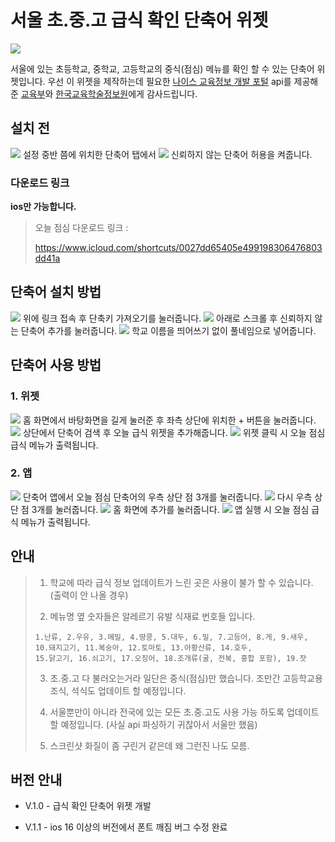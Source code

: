 # **서울 초.중.고 급식 확인 단축어 위젯**
<img src= "https://im.ezgif.com/tmp/ezgif-1-b8a4f434bb.gif">

서울에 있는 초등학교, 중학교, 고등학교의 중식(점심) 메뉴를 확인 할 수 있는 단축어 위젯입니다. 우선 이 위젯을 제작하는데 필요한 [나이스 교육정보 개발 포털](https://open.neis.go.kr/portal/mainPage.do) api를 제공해준 [교육부](https://www.moe.go.kr/main.do?s=moe)와 [한국교육학술정보원](https://www.keris.or.kr/main/main.do)에게 감사드립니다. 

## 설치 전

<img src= "https://media.discordapp.net/attachments/1128409819448082445/1129282057869213716/2023-07-13_222325856.png">
설정 중반 쯤에 위치한 단축어 탭에서 
<img src= "https://media.discordapp.net/attachments/1128409819448082445/1129282722750287912/2023-07-13_222604356.png">
신뢰하지 않는 단축어 허용을 켜줍니다.


### 다운로드 링크
**ios만 가능합니다.**

> 오늘 점심 다운로드 링크 : 
> 
> https://www.icloud.com/shortcuts/0027dd65405e499198306476803dd41a


## 단축어 설치 방법

<img src= "https://media.discordapp.net/attachments/1128409819448082445/1129283449639936010/2023-07-13_222705526.png">
위에 링크 접속 후 단축키 가져오기를 눌러줍니다. 
<img src= "https://media.discordapp.net/attachments/1128409819448082445/1129283449350541352/2023-07-13_222718650.png">
아래로 스크롤 후 신뢰하지 않는 단축어 추가를 눌러줍니다.
<img src= "https://media.discordapp.net/attachments/1128409819448082445/1129283449056927815/2023-07-13_222729497.png">
학교 이름을 띄어쓰기 없이 풀네임으로 넣어줍니다. 


## 단축어 사용 방법 

### 1. 위젯

<img src= "https://media.discordapp.net/attachments/1128409819448082445/1129283448788504617/2023-07-13_222801702.png">
홈 화면에서 바탕화면을 길게 눌러준 후 좌측 상단에 위치한 + 버튼을 눌러줍니다. 
<img src= "https://media.discordapp.net/attachments/1128409819448082445/1129283448545214474/2023-07-13_222812224.png">
상단에서 단축어 검색 후 오늘 급식 위젯을 추가해줍니다. 
<img src= "https://media.discordapp.net/attachments/1128409819448082445/1129283448297758730/2023-07-13_222822872.png">
위젯 클릭 시 오늘 점심 급식 메뉴가 출력됩니다. 


### 2. 앱

<img src= "https://media.discordapp.net/attachments/1128409819448082445/1129283450768216094/2023-07-13_222833467.png">
단축어 앱에서 오늘 점심 단축어의 우측 상단 점 3개를 눌러줍니다. 
<img src= "hhttps://media.discordapp.net/attachments/1128409819448082445/1129283450478796841/2023-07-13_222842609.png">
다시 우측 상단 점 3개를 눌러줍니다.
<img src= "https://media.discordapp.net/attachments/1128409819448082445/1129283450134876240/2023-07-13_222850182.png">
홈 화면에 추가를 눌러줍니다. 
<img src= "https://media.discordapp.net/attachments/1128409819448082445/1129283449879003146/2023-07-13_222858566.png">
앱 실행 시 오늘 점심 급식 메뉴가 출력됩니다. 


## 안내

> 1. 학교에 따라 급식 정보 업데이트가 느린 곳은 사용이 불가 할 수 있습니다. (출력이 안 나올 경우)
>
> 2. 메뉴명 옆 숫자들은 알레르기 유발 식재료 번호들 입니다. 
> ```
> 1.난류, 2.우유, 3.메밀, 4.땅콩, 5.대두, 6.밀, 7.고등어, 8.게, 9.새우, 10.돼지고기, 11.복숭아, 12.토마토, 13.아황산류, 14.호두,
> 15.닭고기, 16.쇠고기, 17.오징어, 18.조개류(굴, 전복, 홍합 포함), 19.잣
>  ```
>
> 3. 초.중.고 다 불러오는거라 일단은 중식(점심)만 했습니다. 조만간 고등학교용 조식, 석식도 업데이트 할 예정입니다. 
> 
> 4. 서울뿐만이 아니라 전국에 있는 모든 초.중.고도 사용 가능 하도록 업데이트 할 예정입니다. (사실 api 파싱하기 귀찮아서 서울만 했음)
> 
> 5. 스크린샷 화질이 좀 구린거 같은데 왜 그런진 나도 모름.

## 버전 안내 
- V.1.0 - 급식 확인 단축어 위젯 개발

- V.1.1 - ios 16 이상의 버전에서 폰트 깨짐 버그 수정 완료








